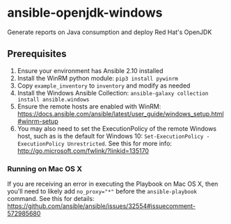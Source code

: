 # ansible-openjdk-windows

Generate reports on Java consumption and deploy Red Hat's OpenJDK

## Prerequisites

1. Ensure your environment has Ansible 2.10 installed
2. Install the WinRM python module: `pip3 install pywinrm`
3. Copy `example_inventory` to `inventory` and modify as needed
4. Install the Windows Ansible Collection: `ansible-galaxy collection install ansible.windows`
5. Ensure the remote hosts are enabled with WinRM: https://docs.ansible.com/ansible/latest/user_guide/windows_setup.html#winrm-setup
6. You may also need to set the ExecutionPolicy of the remote Windows host, such as is the default for Windows 10: `Set-ExecutionPolicy -ExecutionPolicy Unrestricted`.  See this for more info: http://go.microsoft.com/fwlink/?linkid=135170

### Running on Mac OS X

If you are receiving an error in executing the Playbook on Mac OS X, then you'll need to likely add `no_proxy="*"` before the `ansible-playbook` command.
See this for details: https://github.com/ansible/ansible/issues/32554#issuecomment-572985680